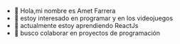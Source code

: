 - 👋 Hola,mi nombre es Amet Farrera
- 👀 estoy interesado en programar y en los videojuegos
- 🌱 actualmente estoy aprendiendo ReactJs
- 💞️ busco colaborar en proyectos de programación

<!---
AmetFarrera/AmetFarrera is a ✨ special ✨ repository because its `README.md` (this file) appears on your GitHub profile.
You can click the Preview link to take a look at your changes.
--->
